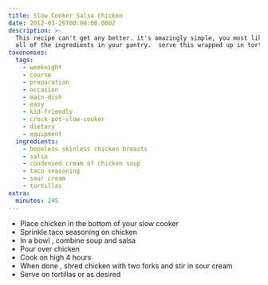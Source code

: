```yaml
---
title: Slow Cooker Salsa Chicken
date: 2012-03-26T00:00:00.000Z
description: >-
  This recipe can't get any better. it's amazingly simple, you most likely have
  all of the ingredients in your pantry.  serve this wrapped up in tortillas.
taxonomies:
  tags:
    - weeknight
    - course
    - preparation
    - occasion
    - main-dish
    - easy
    - kid-friendly
    - crock-pot-slow-cooker
    - dietary
    - equipment
  ingredients:
    - boneless skinless chicken breasts
    - salsa
    - condensed cream of chicken soup
    - taco seasoning
    - sour cream
    - tortillas
extra:
  minutes: 245
---
```

 - Place chicken in the bottom of your slow cooker
 - Sprinkle taco seasoning on chicken
 - In a bowl , combine soup and salsa
 - Pour over chicken
 - Cook on high 4 hours
 - When done , shred chicken with two forks and stir in sour cream
 - Serve on tortillas or as desired
